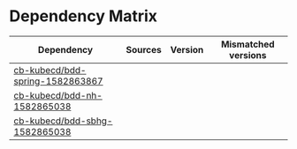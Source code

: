 # Dependency Matrix

Dependency | Sources | Version | Mismatched versions
---------- | ------- | ------- | -------------------
[cb-kubecd/bdd-spring-1582863867](https://github.com/cb-kubecd/bdd-spring-1582863867.git) |  | []() | 
[cb-kubecd/bdd-nh-1582865038](https://github.com/cb-kubecd/bdd-nh-1582865038.git) |  | []() | 
[cb-kubecd/bdd-sbhg-1582865038](https://github.com/cb-kubecd/bdd-sbhg-1582865038.git) |  | []() | 

